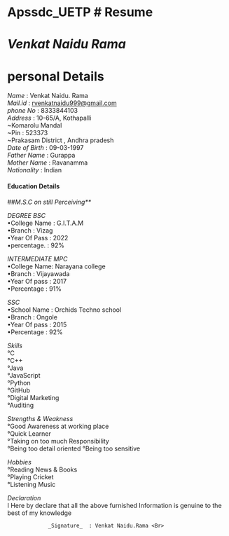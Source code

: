 # Apssdc_UETP # Resume
 # _Venkat Naidu Rama_
 # personal Details
 _Name_    : Venkat Naidu. Rama <Br>
 _Mail.id_ : rvenkatnaidu999@gmail.com <Br>
 _phone No_ : 8333844103 <Br>
 _Address_ : 10-65/A, Kothapalli <Br>
                   ~Komarolu Mandal <Br>
                   ~Pin : 523373 <Br>
            ~Prakasam District , Andhra pradesh <Br>
_Date of Birth_ : 09-03-1997 <Br>
_Father Name_ : Gurappa <Br>
_Mother Name_ : Ravanamma <Br>
_Nationality_ : Indian <Br>
  #### Education Details
 ##_M.S.C on still Perceiving**_ <Br>

_DEGREE_ _BSC_ <Br>
  •College Name : G.I.T.A.M <Br>
  •Branch       : Vizag <Br>
  •Year Of Pass : 2022 <Br>
  •percentage.  : 92%
  
_INTERMEDIATE_ _MPC_<Br>
 •College Name: Narayana college <Br>
 •Branch       : Vijayawada <Br>
 •Year Of pass : 2017 <Br>
 •Percentage   : 91% 

_SSC_ <Br>
•School Name : Orchids Techno school <Br>
•Branch : Ongole <Br>
•Year Of pass : 2015 <Br>
•Percentage : 92%

_Skills_ <Br>
°C <Br>
°C++ <Br>
°Java <Br>
°JavaScript <Br>
°Python <Br>
°GitHub <Br>
°Digital Marketing <Br>
°Auditing <Br>


_Strengths & Weakness_ <Br>
°Good Awareness at working place <Br>
°Quick Learner <Br>
°Taking on too much Responsibility <Br>
°Being too detail oriented
°Being too sensitive

_Hobbies_ <Br>
°Reading News & Books <Br>
°Playing Cricket <Br>
°Listening Music <Br>

_Declaration_ <Br>
 I Here by declare that all the above furnished
Information is genuine to the best of my knowledge 




                 _Signature_  : Venkat Naidu.Rama <Br>
